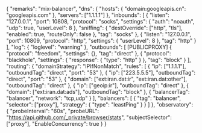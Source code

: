 {
  "remarks": "mix-balancer",
  "dns": {
    "hosts": {
      "domain:googleapis.cn": "googleapis.com"
    },
    "servers": ["1.1.1.1"]
  },
  "inbounds": [
    {
      "listen": "127.0.0.1",
      "port": 10808,
      "protocol": "socks",
      "settings": {
        "auth": "noauth",
        "udp": true,
        "userLevel": 8
      },
      "sniffing": {
        "destOverride": ["http", "tls"],
        "enabled": true,
        "routeOnly": false
      },
      "tag": "socks"
    },
    {
      "listen": "127.0.0.1",
      "port": 10809,
      "protocol": "http",
      "settings": {
        "userLevel": 8
      },
      "tag": "http"
    }
  ],
  "log": {
    "loglevel": "warning"
  },
  "outbounds": [
    [PUBLICPROXY]
    {
      "protocol": "freedom",
      "settings": {},
      "tag": "direct"
    },
    {
      "protocol": "blackhole",
      "settings": {
        "response": {
          "type": "http"
        }
      },
      "tag": "block"
    }
  ],
  "routing": {
    "domainStrategy": "IPIfNonMatch",
    "rules": [
      {
        "ip": ["1.1.1.1"],
        "outboundTag": "direct",
        "port": "53"
      },
      {
        "ip": ["223.5.5.5"],
        "outboundTag": "direct",
        "port": "53"
      },
      {
        "domain": ["ext:iran.dat:ir", "ext:iran.dat:other"],
        "outboundTag": "direct"
      },
      {
        "ip": ["geoip:ir"],
        "outboundTag": "direct"
      },
      {
        "domain": ["ext:iran.dat:ads"],
        "outboundTag": "block"
      },
      {
        "balancerTag": "balancer",
        "network": "tcp,udp"
      }
    ],
    "balancers": [
      {
        "tag": "balancer",
        "selector": ["proxy"],
        "strategy": {
          "type": "leastPing"
        }
      }
    ]
  },
  "observatory": {
    "probeInterval": "60s",
    "probeURL": "https://api.github.com/_private/browser/stats",
    "subjectSelector": ["proxy"],
    "EnableConcurrency": true
  }
}
